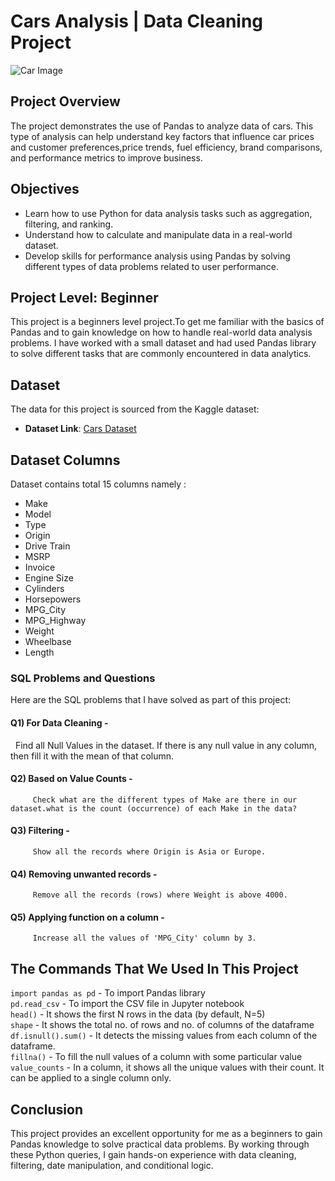 # Cars Analysis | Data Cleaning Project

![Car Image](https://github.com/user-attachments/assets/f83f11a8-251f-49eb-9d96-930cfc589fd4)

## Project Overview
The project demonstrates the use of Pandas to analyze data of cars. This type of analysis can help understand key factors that influence car prices and customer preferences,price trends, fuel efficiency, brand comparisons, and performance metrics to improve business.


## Objectives
- Learn how to use Python for data analysis tasks such as aggregation, filtering, and ranking.
- Understand how to calculate and manipulate data in a real-world dataset.
- Develop skills for performance analysis using Pandas by solving different types of data problems related to user performance.

## Project Level: Beginner
This project is a beginners level project.To get me familiar with the basics of Pandas and to gain knowledge on how to handle real-world data analysis problems. I have worked with a small dataset and had used Pandas library to solve different tasks that are commonly encountered in data analytics.

## Dataset
The data for this project is sourced from the Kaggle dataset:
 - **Dataset Link**: [Cars Dataset](https://www.kaggle.com/datasets/niteshsahu99/cars-data1/data)

## Dataset Columns
Dataset contains total 15 columns namely :
- Make
- Model
- Type
- Origin
- Drive Train
- MSRP
- Invoice
- Engine Size
- Cylinders
- Horsepowers
- MPG_City
- MPG_Highway
- Weight
- Wheelbase
- Length

### SQL Problems and Questions
Here are the SQL problems that I have solved as part of this project:

#### Q1) For Data Cleaning - <br>
&nbsp;&nbsp;Find all Null Values in the dataset. If there is any null value in any column, then fill it with the mean of that column.<br>
#### Q2) Based on Value Counts - <br>
         Check what are the different types of Make are there in our dataset.what is the count (occurrence) of each Make in the data?
#### Q3) Filtering - <br>
         Show all the records where Origin is Asia or Europe.
#### Q4) Removing unwanted records - <br>
         Remove all the records (rows) where Weight is above 4000.
#### Q5) Applying function on a column - <br>
         Increase all the values of 'MPG_City' column by 3.


## The Commands That We Used In This Project 

`import pandas as pd` - To import Pandas library<br>
`pd.read_csv` - To import the CSV file in Jupyter notebook<br>
`head()` - It shows the first N rows in the data (by default, N=5)<br>
`shape` - It shows the total no. of rows and no. of columns of the dataframe<br>
`df.isnull().sum()` - It detects the missing values from each column of the dataframe.<br>
`fillna()` - To fill the null values of a column with some particular value<br>
`value_counts` - In a column, it shows all the unique values with their count. It can be applied to a single column only.<br>


## Conclusion
This project provides an excellent opportunity for me as a beginners to gain Pandas knowledge to solve practical data problems. By working through these Python queries, I gain hands-on experience with data cleaning, filtering, date manipulation, and conditional logic.

